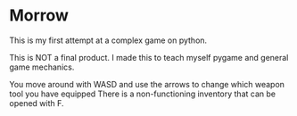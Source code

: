 # Morrow
This is my first attempt at a complex game on python. 

This is NOT a final product. I made this to teach myself pygame and general game mechanics.

You move around with WASD and use the arrows to change which weapon tool you have equipped
There is a non-functioning inventory that can be opened with F.
